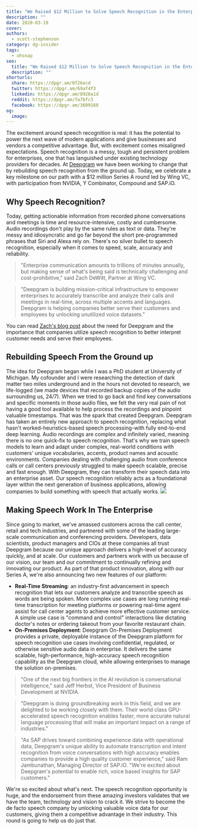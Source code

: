 ```yaml
---
title: "We Raised $12 Million to Solve Speech Recognition in the Enterprise"
description: ""
date: 2020-03-18
cover: 
authors:
  - scott-stephenson
category: dg-insider
tags:
  - ohsnap
seo:
  title: "We Raised $12 Million to Solve Speech Recognition in the Enterprise"
  description: ""
shorturls:
  share: https://dpgr.am/0f26ecd
  twitter: https://dpgr.am/69af4f3
  linkedin: https://dpgr.am/8926a1d
  reddit: https://dpgr.am/fa7bfc3
  facebook: https://dpgr.am/3609168
og:
  image: 
---
```


The excitement around speech recognition is real: it has the potential to power the next wave of modern applications and give businesses and vendors a competitive advantage. But, with excitement comes misaligned expectations. Speech recognition is a messy, tough and persistent problem for enterprises, one that has languished under existing technology providers for decades. At [Deepgram](https://www.deepgram.com/) we have been working to change that by rebuilding speech recognition from the ground up. Today, we celebrate a key milestone on our path with a $12 million Series A round led by Wing VC, with participation from NVIDIA, Y Combinator, Compound and SAP.iO.

## Why Speech Recognition?

Today, getting actionable information from recorded phone conversations and meetings is time and resource-intensive, costly and cumbersome. Audio recordings don't play by the same rules as text or data. They're messy and idiosyncratic and go far beyond the short pre-programmed phrases that Siri and Alexa rely on. There's no silver bullet to speech recognition, especially when it comes to speed, scale, accuracy and reliability.

> "Enterprise communication amounts to trillions of minutes annually, but making sense of what's being said is technically challenging and cost-prohibitive," said Zach DeWitt, Partner at Wing VC.

> "Deepgram is building mission-critical infrastructure to empower enterprises to accurately transcribe and analyze their calls and meetings in real-time, across multiple accents and languages. Deepgram is helping companies better serve their customers and employees by unlocking unutilized voice datasets."

You can read [Zach's blog post](https://medium.com/wing-vc/wings-investment-in-deepgram-296e5de46dd1) about the need for Deepgram and the importance that companies utilize speech recognition to better interpret customer needs and serve their employees.

## Rebuilding Speech From the Ground up

The idea for Deepgram began while I was a PhD student at University of Michigan. My cofounder and I were researching the detection of dark matter two miles underground and in the hours not devoted to research, we life-logged (we made devices that recorded backup copies of the audio surrounding us, 24/7). When we tried to go back and find key conversations and specific moments in those audio files, we felt the very real pain of not having a good tool available to help process the recordings and pinpoint valuable timestamps. That was the spark that created Deepgram. Deepgram has taken an entirely new approach to speech recognition, replacing what hasn't worked-heuristics-based speech processing-with fully end-to-end deep learning. Audio recordings are complex and infinitely varied, meaning there is no one quick-fix to speech recognition. That's why we train speech models to learn and adapt under complex, real-world conditions with customers' unique vocabularies, accents, product names and acoustic environments. Companies dealing with challenging audio from conference calls or call centers previously struggled to make speech scalable, precise and fast enough. With Deepgram, they can transform their speech data into an enterprise asset. Our speech recognition reliably acts as a foundational layer within the next generation of business applications, allowing companies to build something with speech that actually works. ![](/wp-content/uploads/2020/03/Deepgram_SpeechStacks_v5-01.jpg)

## Making Speech Work In The Enterprise

Since going to market, we've amassed customers across the call center, retail and tech industries, and partnered with some of the leading large-scale communication and conferencing providers. Developers, data scientists, product managers and CIOs at these companies all trust Deepgram because our unique approach delivers a high-level of accuracy quickly, and at scale. Our customers and partners work with us because of our vision, our team and our commitment to continually refining and innovating our product. As part of that product innovation, along with our Series A, we're also announcing two new features of our platform:

*   **Real-Time Streaming**: an industry-first advancement in speech recognition that lets our customers analyze and transcribe speech as words are being spoken. More complex use cases are long running real-time transcription for meeting platforms or powering real-time agent assist for call center agents to achieve more effective customer service. A simple use case is "command and control" interactions like dictating doctor's notes or ordering takeout from your favorite restaurant chain.
*   **On-Premises Deployment**: Deepgram On-Premises Deployment provides a private, deployable instance of the Deepgram platform for speech recognition use cases involving confidential, regulated, or otherwise sensitive audio data in enterprise. It delivers the same scalable, high-performance, high-accuracy speech recognition capability as the Deepgram cloud, while allowing enterprises to manage the solution on-premises.

> "One of the next big frontiers in the AI revolution is conversational intelligence," said Jeff Herbst, Vice President of Business Development at NVIDIA.

> "Deepgram is doing groundbreaking work in this field, and we are delighted to be working closely with them. Their world class GPU-accelerated speech recognition enables faster, more accurate natural language processing that will make an important impact on a range of industries."

> "As SAP drives toward combining experience data with operational data, Deepgram's unique ability to automate transcription and intent recognition from voice conversations with high accuracy enables companies to provide a high quality customer experience," said Ram Jambunathan, Managing Director of SAP.iO. "We're excited about Deepgram's potential to enable rich, voice based insights for SAP customers."

We're so excited about what's next. The speech recognition opportunity is huge, and the endorsement from these amazing investors validates that we have the team, technology and vision to crack it. We strive to become the de facto speech company by unlocking valuable voice data for our customers, giving them a competitive advantage in their industry. This round is going to help us do just that.
